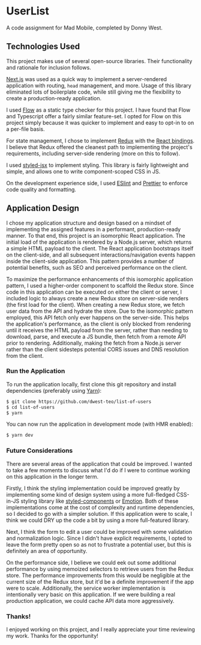 # UserList

A code assignment for Mad Mobile, completed by Donny West.

## Technologies Used

This project makes use of several open-source libraries. Their functionality and rationale for inclusion follows.

[Next.js](https://github.com/zeit/next.js/) was used as a quick way to implement a server-rendered application with routing, `head` management, and more. Usage of this library eliminated lots of boilerplate code, while still giving me the flexibility to create a production-ready application.

I used [Flow](https://flow.org/) as a static type checker for this project. I have found that Flow and Typescript offer a fairly similar feature-set. I opted for Flow on this project simply because it was quicker to implement and easy to opt-in to on a per-file basis.

For state management, I chose to implement [Redux](https://redux.js.org/) with the [React bindings](https://react-redux.js.org/). I believe that Redux offered the cleanest path to implementing the project's requirements, including server-side rendering (more on this to follow).

I used [styled-jsx](https://github.com/zeit/styled-jsx) to implement styling. This library is fairly lightweight and simple, and allows one to write component-scoped CSS in JS.

On the development experience side, I used [ESlint](https://eslint.org/) and [Prettier](https://prettier.io/) to enforce code quality and formatting.

## Application Design

I chose my application structure and design based on a mindset of implementing the assigned features in a performant, production-ready manner. To that end, this project is an isomorphic React application. The initial load of the application is rendered by a Node.js server, which returns a simple HTML payload to the client. The React application bootstraps itself on the client-side, and all subsequent interactions/navigation events happen inside the client-side application. This pattern provides a number of potential benefits, such as SEO and perceived performance on the client.

To maximize the performance enhancements of this isomorphic application pattern, I used a higher-order component to scaffold the Redux store. Since code in this application can be executed on either the client or server, I included logic to always create a new Redux store on server-side renders (the first load for the client). When creating a new Redux store, we fetch user data from the API and hydrate the store. Due to the isomorphic pattern employed, this API fetch only ever happens on the server-side. This helps the application's performance, as the client is only blocked from rendering until it receives the HTML payload from the server, rather than needing to download, parse, and execute a JS bundle, then fetch from a remote API prior to rendering. Additionally, making the fetch from a Node.js server rather than the client sidesteps potential CORS issues and DNS resolution from the client.

### Run the Application

To run the application locally, first clone this git repository and install dependencies (preferably using [Yarn](https://classic.yarnpkg.com/en/)):

```bash
$ git clone https://github.com/dwest-teo/list-of-users
$ cd list-of-users
$ yarn
```

You can now run the application in development mode (with HMR enabled):

```bash
$ yarn dev
```

### Future Considerations

There are several areas of the application that could be improved. I wanted to take a few moments to discuss what I'd do if I were to continue working on this application in the longer term.

Firstly, I think the styling implementation could be improved greatly by implementing some kind of design system using a more full-fledged CSS-in-JS styling library like [styled-components](https://styled-components.com/) or [Emotion](https://emotion.sh). Both of these implementations come at the cost of complexity and runtime dependencies, so I decided to go with a simpler solution. If this application were to scale, I think we could DRY up the code a bit by using a more full-featured library.

Next, I think the form to edit a user could be improved with some validation and normalization logic. Since I didn't have explicit requirements, I opted to leave the form pretty open so as not to frustrate a potential user, but this is definitely an area of opportunity.

On the performance side, I believe we could eek out some additional performance by using memoized selectors to retrieve users from the Redux store. The performance improvements from this would be negligible at the current size of the Redux store, but it'd be a definite improvement if the app were to scale. Additionally, the service worker implementation is intentionally very basic on this application. If we were building a real production application, we could cache API data more aggressively.

### Thanks!

I enjoyed working on this project, and I really appreciate your time reviewing my work. Thanks for the opportunity!
